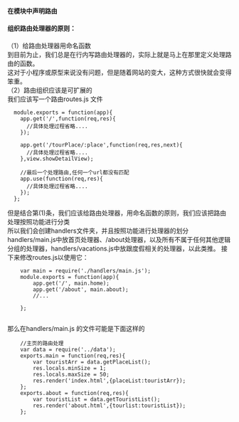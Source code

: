 #### 在模块中声明路由  
#### 组织路由处理器的原则：  
（1）给路由处理器用命名函数  
    到目前为止，我们总是在行内写路由处理器的，实际上就是马上在那里定义处理路由的函数。  
    这对于小程序或原型来说没有问题，但是随着网站的变大，这种方式很快就会变得笨重。  
（2）路由组织应该是可扩展的    
    我们应该写一个路由routes.js 文件   

````
  module.exports = function(app){
    app.get('/',function(req,res){
      //具体处理过程省略....
    });

    app.get('/tourPlace/:place',function(req,res,next){
      //具体处理过程省略....
    },view.showDetailView);

    //最后一个处理路由,任何一个url都没有匹配
    app.use(function(req,res){
      //具体处理过程省略....
    });
  };

````  
但是结合第(1)条，我们应该给路由处理器，用命名函数的原则，我们应该把路由处理按照功能进行分类  
所以我们会创建handlers文件夹，并且按照功能进行处理器的划分    
handlers/main.js中放首页处理器、/about处理器，以及所有不属于任何其他逻辑分组的处理器，handlers/vacations.js中放跟度假相关的处理器，以此类推。
接下来修改routes.js以使用它：
````
    var main = require('./handlers/main.js');
    module.exports = function(app){
        app.get('/', main.home); 
        app.get('/about', main.about); 
        //...

    };
    
````  
那么在handlers/main.js 的文件可能是下面这样的  
````
    //主页的路由处理
    var data = require('../data');
    exports.main = function(req,res){
        var touristArr = data.getPlaceList();
        res.locals.minSize = 1;
        res.locals.maxSize = 50;
        res.render('index.html',{placeList:touristArr});
    };
    exports.about = function(req,res){
        var touristList = data.getTouristList();
        res.render('about.html',{tourlist:touristList});
    };
    
````

  
     

